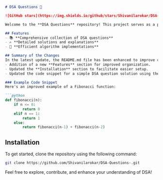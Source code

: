 ```markdown
# DSA Questions 🚀

![GitHub stars](https://img.shields.io/github/stars/Shivanilarokar/DSA-Questions-?style=social) ![Forks](https://img.shields.io/github/forks/Shivanilarokar/DSA-Questions-?style=social)

Welcome to the **DSA Questions** repository! This project serves as a platform for developers and learners to practice and enhance their skills in Data Structures and Algorithms (DSA). This repository is designed to help you improve your understanding of various data structures and algorithms through a collection of questions and solutions.

## Features
- 📚 **Comprehensive collection of DSA questions**
- ✍️ **Detailed solutions and explanations**
- 🚀 **Efficient algorithm implementations**

## Summary of the Changes
In the latest update, the README.md file has been enhanced to improve clarity and usability. Key changes include:
- Addition of a new **Features** section for improved organization.
- Updated the **Installation** section to facilitate easier setup.
- Updated the code snippet for a simple DSA question solution using the Fibonacci sequence for better clarity and performance.

### Example Code Snippet
Here's an improved example of a Fibonacci function:

```python
def fibonacci(n):
    if n <= 0:
        return 0
    elif n == 1:
        return 1
    else:
        return fibonacci(n-1) + fibonacci(n-2)
```

## Installation
To get started, clone the repository using the following command:

```bash
git clone https://github.com/Shivanilarokar/DSA-Questions-.git
```

Feel free to explore, contribute, and enhance your understanding of DSA!
```